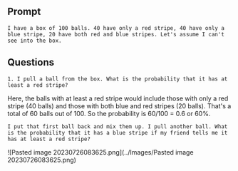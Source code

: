 ## Prompt
```
I have a box of 100 balls. 40 have only a red stripe, 40 have only a blue stripe, 20 have both red and blue stripes. Let's assume I can't see into the box.
```

## Questions

```
1. I pull a ball from the box. What is the probability that it has at least a red stripe?
```

Here, the balls with at least a red stripe would include those with only a red stripe (40 balls) and those with both blue and red stripes (20 balls). That's a total of 60 balls out of 100. So the probability is 60/100 = 0.6 or 60%.

```
I put that first ball back and mix them up. I pull another ball. What is the probability that it has a blue stripe if my friend tells me it has at least a red stripe?
```

![Pasted image 20230726083625.png](../Images/Pasted image 20230726083625.png)